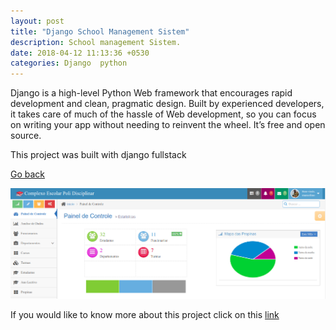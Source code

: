 ```yaml
---
layout: post
title: "Django School Management Sistem"
description: School management Sistem.
date: 2018-04-12 11:13:36 +0530
categories: Django  python
---
```


Django is a high-level Python Web framework that encourages rapid development and clean, pragmatic design. Built by experienced developers, it takes care of much of the hassle of Web development, so you can focus on writing your app without needing to reinvent the wheel. It’s free and open source.

This project was built with django fullstack

<a href="#" id="back">Go back</a>

<img src="/assets/images/projects/school.png" >

If you would like to know more about this project click on this [link](https://github.com/ISPM-Benguela/escolari)
